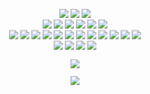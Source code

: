 <p align="center" >
    <!--    Code Editors-->
    <img src="https://img.shields.io/badge/-Visual%20Studio%20Code-5194f0?style=for-the-badge&logo=Visual%20Studio%20Code&logoColor=white"/>
    <img src="https://img.shields.io/badge/-Intellij%20IDEA-5194f0?style=for-the-badge&logo=intellij%20idea&logoColor=white"/>
    <img src="https://img.shields.io/badge/-Sublime-5194f0?style=for-the-badge&logo=sublimetext&logoColor=white"/>
    <!--    Languages--><br>
    <img src="https://img.shields.io/badge/-PHP-5194f0?style=for-the-badge&logo=php&logoColor=white"/>
    <img src="https://img.shields.io/badge/-Java-5194f0?style=for-the-badge&logo=java&logoColor=white"/>
    <img src="https://img.shields.io/badge/-Typescript-5194f0?style=for-the-badge&logo=typescript&logoColor=white"/>
    <img src="https://img.shields.io/badge/-JavaScript-5194f0?style=for-the-badge&logo=javascript&logoColor=white"/>
    <img src="https://img.shields.io/badge/-Node.js-5194f0?style=for-the-badge&logo=node.js&logoColor=white"/>
    <img src="https://img.shields.io/badge/-HTML5-5194f0?style=for-the-badge&logo=html5&logoColor=white"/>
    <!--    Software--><br>
	<img src="https://img.shields.io/badge/-Composer-5194f0?style=for-the-badge&logo=composer&logoColor=white"/>
	<img src="https://img.shields.io/badge/-Gradle-5194f0?style=for-the-badge&logo=gradle&logoColor=white"/>
	<img src="https://img.shields.io/badge/-Docker-5194f0?style=for-the-badge&logo=docker&logoColor=white"/>
	<img src="https://img.shields.io/badge/-NPM-5194f0?style=for-the-badge&logo=npm&logoColor=white"/>
	<img src="https://img.shields.io/badge/-WebPack-5194f0?style=for-the-badge&logo=webpack&logoColor=white"/>
	<img src="https://img.shields.io/badge/-GitHub-5194f0?style=for-the-badge&logo=GitHub&logoColor=white"/>
	<img src="https://img.shields.io/badge/-GitLab-5194f0?style=for-the-badge&logo=gitlab&logoColor=white"/>
	<img src="https://img.shields.io/badge/-GitHub%20Actions-5194f0?style=for-the-badge&logo=github%20actions&logoColor=white"/>
	<img src="https://img.shields.io/badge/-Git-5194f0?style=for-the-badge&logo=Git&logoColor=white"/>
	<img src="https://img.shields.io/badge/-MongoDB-5194f0?style=for-the-badge&logo=mongodb&logoColor=white"/>
	<img src="https://img.shields.io/badge/-SQLite-5194f0?style=for-the-badge&logo=sqlite&logoColor=white"/>
	<img src="https://img.shields.io/badge/-Kotlin-5194f0?style=for-the-badge&logo=kotlin&logoColor=white"/>
    <!--    Operating Systems--><br>
    <img src="https://img.shields.io/badge/-Windows-5194f0?style=for-the-badge&logo=windows&logoColor=white"/>
    <img src="https://img.shields.io/badge/-Linux-5194f0?style=for-the-badge&logo=linux&logoColor=white"/>
    <img src="https://img.shields.io/badge/-CentOS-5194f0?style=for-the-badge&logo=centos&logoColor=white"/>
    <img src="https://img.shields.io/badge/-Ubuntu-5194f0?style=for-the-badge&logo=ubuntu&logoColor=white"/>
</p>

<p align="center" >
    <img src="https://github-readme-stats.vercel.app/api?username=radi0o&count_private=true&show_icons=true&include_all_commits=true&bg_color=00000000&text_color=7a7a7a"/>
</p>

<p align="center" >
    <img src="https://github-readme-stats.vercel.app/api/wakatime?username=Radi0o&bg_color=00000000&text_color=7a7a7e&langs_count=15&layout=compact&hide=other,xml,text&custom_title=Language%20Experience"/>
</p>
<!--
<p align="center" >
    <img src="https://github-readme-stats.vercel.app/api/top-langs/?username=radi0o&layout=compact&hide=html&bg_color=00000000&text_color=7a7a7a"/>
</p>



-->

